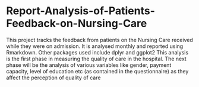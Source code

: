 # Report-Analysis-of-Patients-Feedback-on-Nursing-Care
This project tracks the feedback from patients on the Nursing Care received while they were on admission. 
It is analysed monthly and reported using Rmarkdown. 
Other packages used include dplyr and ggplot2
This analysis is the first phase in measuring the quality of care in the hospital. 
The next phase will be the analysis of various variables like gender, payment capacity, level of education etc (as contained in the questionnaire) as they affect the perception of quality of care
